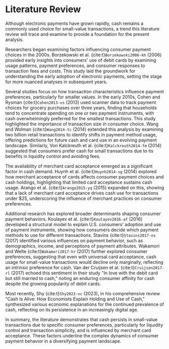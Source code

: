 # Literature Review 

Although electronic payments have grown rapidly, cash remains a commonly used choice for small-value transactions, a trend this literature review will trace and examine to provide a foundation for the present analysis.

Researchers began examining factors influencing consumer payment choices in the 2000s. Borzekowski et al. {cite:t}`Borzekowski2006-kh` (2006) provided early insights into consumers' use of debit cards by examining usage patterns, payment preferences, and consumer responses to transaction fees and costs. This study laid the groundwork for understanding the early adoption of electronic payments, setting the stage for more nuanced analyses in subsequent years.

Several studies focus on how transaction characteristics influence payment preferences, particularly for smaller values. In the early 2010s, Cohen and Rysman {cite:t}`Cohen2013-vs` (2013) used scanner data to track payment choices for grocery purchases over three years, finding that households tend to concentrate spending on one or two payment instruments, with cash overwhelmingly preferred for the smallest transactions. This study highlighted the importance of transaction size in consumer choice.
Wang and Wolman {cite:t}`Wang2014-tc` (2014) extended this analysis by examining two billion retail transactions to identify shifts in payment method usage, offering predictions for future cash and card use in an evolving payment landscape. Similarly, Von Kalckreuth et al. {cite:t}`Kalckreuth2014-fm` (2014) suggested that consumers prefer cash for small transactions due to its benefits in liquidity control and avoiding fees.

The availability of merchant card acceptance emerged as a significant factor in cash demand. Huynh et al. {cite:t}`Huynh2014-sg` (2014) explored how merchant acceptance of cards affects consumer payment choices and cash holdings, highlighting that limited card acceptance sustains cash usage. Arango et al. {cite:t}`Arango2015-yq` (2015) expanded on this, showing that a lack of merchant card acceptance drives cash use for transactions under $25, underscoring the influence of merchant practices on consumer preferences.

Additional research has explored broader determinants shaping consumer payment behaviors. Koulayev et al. {cite:t}`Koulayev2016-af` (2016) developed a structural model to explain U.S. consumers' adoption and use of payment instruments, showing how consumers decide which payment methods to use for different transactions.
Stavins {cite:t}`Stavins2017-ns` (2017) identified various influences on payment behavior, such as demographics, income, and perceptions of payment attributes. Wakamori and Welte {cite:t}`Wakamori2017-hr` (2017) further explored consumer preferences, suggesting that even with universal card acceptance, cash usage for small-value transactions would decline only marginally, reflecting an intrinsic preference for cash. Van der Cruijsen et al. {cite:t}`Cruijsen2017-rl` (2017) echoed this sentiment in their study "In love with the debit card but still married to cash," noting an enduring consumer affinity for cash despite the growing popularity of debit cards.

Most recently, Shy {cite:t}`Shy2023-vc` (2023), in his comprehensive review "Cash Is Alive: How Economists Explain Holding and Use of Cash," synthesized various economic explanations for the continued prevalence of cash, reflecting on its persistence in an increasingly digital age.

In summary, the literature demonstrates that cash persists in small-value transactions due to specific consumer preferences, particularly for liquidity control and transaction simplicity, and is influenced by merchant card acceptance. These factors underline the complex dynamics of consumer payment behavior in a diversifying payment landscape.
